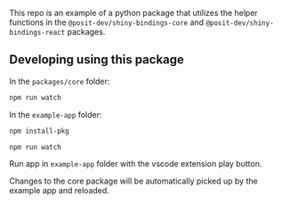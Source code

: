 This repo is an example of a python package that utilizes the helper functions in the `@posit-dev/shiny-bindings-core` and `@posit-dev/shiny-bindings-react` packages.

## Developing using this package

In the `packages/core` folder:

```bash
npm run watch
```

In the `example-app` folder:

```bash
npm install-pkg

npm run watch
```

Run app in `example-app` folder with the vscode extension play button.

Changes to the core package will be automatically picked up by the example app and reloaded.

